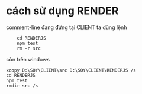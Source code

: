 # cách sử dụng RENDER
comment-line đang đứng tại CLIENT
ta dùng lệnh
``` cp -R src RENDERJS
    cd RENDERJS
    npm test
    rm -r src
```
còn trên windows
```
xcopy D:\SOY\CLIENT\src D:\SOY\CLIENT\RENDERJS /s
cd RENDERJS
npm test
rmdir src /s
```